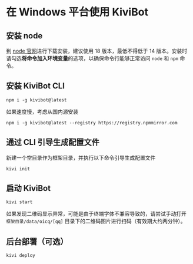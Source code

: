 # 在 Windows 平台使用 KiviBot

## 安装 node

到 [node 官网](https://nodejs.org/)进行下载安装，建议使用 18 版本，最低不得低于 14 版本。安装时请勾选**将命令加入环境变量**的选项，以确保命令行能够正常访问 `node` 和 `npm` 命令。

## 安装 KiviBot CLI

```shell
npm i -g kivibot@latest
```

如果速度慢，考虑从国内源安装

```shell
npm i -g kivibot@latest --registry https://registry.npmmirror.com
```

## 通过 CLI 引导生成配置文件

新建一个空目录作为框架目录，并执行以下命令引导生成配置文件

```shell
kivi init
```

## 启动 KiviBot

```shell
kivi start
```

如果发现二维码显示异常，可能是由于终端字体不兼容导致的，请尝试手动打开 `框架目录/data/oicq/[qq]` 目录下的二维码图片进行扫码（有效期大约两分钟）。

## 后台部署（可选）

```shell
kivi deploy
```
